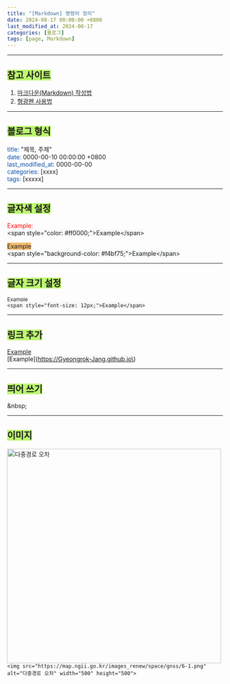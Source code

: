 ```yaml
---
title: "[Markdown] 명령어 정리"
date: 2024-08-17 00:00:00 +0800
last_modified_at: 2024-08-17
categories: [블로그]
tags: [page, Markdown] 
---
```


---
## <span style="background-color: #bcf770;">참고 사이트</span>

1. [마크다운(Markdown) 작성법](https://gist.github.com/ihoneymon/652be052a0727ad59601) <br>
2. [형광펜 사용법](https://geniewishescometrue.tistory.com/entry/%EB%A7%88%ED%81%AC%EB%8B%A4%EC%9A%B4-%EA%B4%80%EB%A0%A8-%ED%8C%81-%EA%B8%80-%EC%83%89%EC%83%81-%ED%98%95%EA%B4%91%ED%8E%9C)

---
## <span style="background-color: #bcf770;">블로그 형식</span>

<span style="color: #0550ae;">title:</span> "제목, 주제"<br>
<span style="color: #0550ae;">date:</span> 0000-00-10 00:00:00 +0800 <br>
<span style="color: #0550ae;">last_modified_at:</span> 0000-00-00 <br>
<span style="color: #0550ae;">categories:</span> [xxxx] <br>
<span style="color: #0550ae;">tags:</span> [xxxxx]

---
## <span style="background-color: #bcf770;">글자색 설정</span>

<span style="color: #ff0000;">Example:</span> <br>
<span style="background-color: #f6f8fa;">&lt;span style=&quot;color: #ff0000;&quot;&gt;Example&lt;/span&gt; </span> <br>

<span style="background-color: #f4bf75;">Example</span> <br>
<span style="background-color: #f6f8fa;">&lt;span style=&quot;background-color: #f4bf75;&quot;&gt;Example&lt;/span&gt; </span><br>

---
## <span style="background-color: #bcf770;">글자 크기 설정</span>
<span style="font-size: 12px;">Example</span> <br>
<span style="background-color: #f6f8fa;">`<span style="font-size: 12px;">Example</span>`</span>

---
## <span style="background-color: #bcf770;">링크 추가</span>
[Example](https://Gyeongrok-Jang.github.io)
<span style="background-color: #f6f8fa;"> <br>
\[Example\]\(https://Gyeongrok-Jang.github.io\)</span>

---
## <span style="background-color: #bcf770;">띄어 쓰기</span>
&amp;nbsp;

---
## <span style="background-color: #bcf770;">이미지</span>
<img src="https://map.ngii.go.kr/images_renew/space/gnss/6-1.png" alt="다중경로 오차" width="500" height="500"><br>
`<img src="https://map.ngii.go.kr/images_renew/space/gnss/6-1.png" alt="다중경로 오차" width="500" height="500">`
